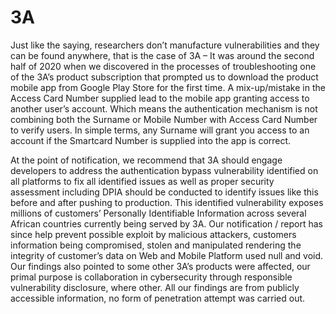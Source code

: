 # 3A
Just like the saying, researchers don’t manufacture vulnerabilities and they can be found anywhere, that is the case of 3A – It was around the second half of 2020 when we discovered in the processes of troubleshooting one of the 3A’s product subscription that prompted us to download the product mobile app from Google Play Store for the first time. A mix-up/mistake in the Access Card Number supplied lead to the mobile app granting access to another user’s account. Which means the authentication mechanism is not combining both the Surname or Mobile Number with Access Card Number to verify users. In simple terms, any Surname will grant you access to an account if the Smartcard Number is supplied into the app is correct.

At the point of notification, we recommend that 3A should engage developers to address the authentication bypass vulnerability identified on all platforms to fix all identified issues as well as proper security assessment including DPIA should be conducted to identify issues like this before and after pushing to production.
This identified vulnerability exposes millions of customers’ Personally Identifiable Information across several African countries currently being served by 3A. Our notification / report has since help prevent possible exploit by malicious attackers, customers information being compromised, stolen and manipulated rendering the integrity of customer’s data on Web and Mobile Platform used null and void. Our findings also pointed to some other 3A’s products were affected, our primal purpose is collaboration in cybersecurity through responsible vulnerability disclosure, where other. All our findings are from publicly accessible information, no form of penetration attempt was carried out.
